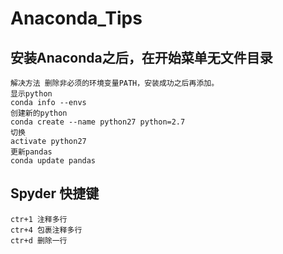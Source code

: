 # Anaconda\_Tips

## 安装Anaconda之后，在开始菜单无文件目录

```
解决方法 删除非必须的环境变量PATH，安装成功之后再添加。
显示python
conda info --envs
创建新的python
conda create --name python27 python=2.7
切换
activate python27
更新pandas
conda update pandas
```

## Spyder 快捷键

```
ctr+1 注释多行
ctr+4 包裹注释多行
ctr+d 删除一行
```

